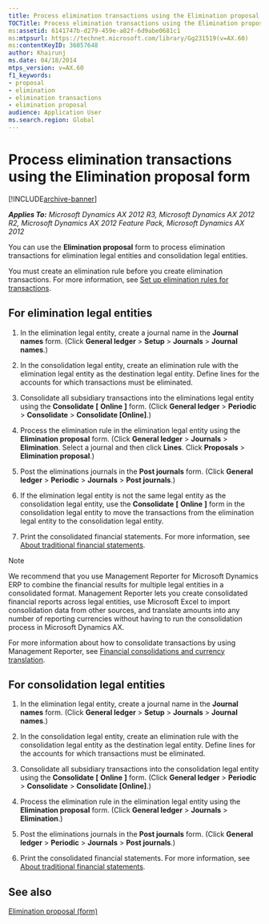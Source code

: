 ```yaml
---
title: Process elimination transactions using the Elimination proposal form
TOCTitle: Process elimination transactions using the Elimination proposal form
ms:assetid: 6141747b-d279-459e-a82f-6d9abe0681c1
ms:mtpsurl: https://technet.microsoft.com/library/Gg231519(v=AX.60)
ms:contentKeyID: 36057648
author: Khairunj
ms.date: 04/18/2014
mtps_version: v=AX.60
f1_keywords:
- proposal
- elimination
- elimination transactions
- elimination proposal
audience: Application User
ms.search.region: Global
---
```


# Process elimination transactions using the Elimination proposal form 


[!INCLUDE[archive-banner](includes/archive-banner.md)]


_**Applies To:** Microsoft Dynamics AX 2012 R3, Microsoft Dynamics AX 2012 R2, Microsoft Dynamics AX 2012 Feature Pack, Microsoft Dynamics AX 2012_

You can use the **Elimination proposal** form to process elimination transactions for elimination legal entities and consolidation legal entities.

You must create an elimination rule before you create elimination transactions. For more information, see [Set up elimination rules for transactions](set-up-elimination-rules-for-transactions.md).

## For elimination legal entities

1.  In the elimination legal entity, create a journal name in the **Journal names** form. (Click **General ledger** \> **Setup** \> **Journals** \> **Journal names**.)

2.  In the consolidation legal entity, create an elimination rule with the elimination legal entity as the destination legal entity. Define lines for the accounts for which transactions must be eliminated.

3.  Consolidate all subsidiary transactions into the eliminations legal entity using the **Consolidate** **\[** **Online** **\]** form. (Click **General ledger** \> **Periodic** \> **Consolidate** \> **Consolidate \[Online\]**.)

4.  Process the elimination rule in the elimination legal entity using the **Elimination proposal** form. (Click **General ledger** \> **Journals** \> **Elimination**. Select a journal and then click **Lines**. Click **Proposals** \> **Elimination proposal**.)

5.  Post the eliminations journals in the **Post journals** form. (Click **General ledger** \> **Periodic** \> **Journals** \> **Post journals**.)

6.  If the elimination legal entity is not the same legal entity as the consolidation legal entity, use the **Consolidate** **\[** **Online** **\]** form in the consolidation legal entity to move the transactions from the elimination legal entity to the consolidation legal entity.

7.  Print the consolidated financial statements. For more information, see [About traditional financial statements](about-traditional-financial-statements.md).


> [!NOTE]
> <P>We recommend that you use Management Reporter for Microsoft Dynamics ERP to combine the financial results for multiple legal entities in a consolidated format. Management Reporter lets you create consolidated financial reports across legal entities, use Microsoft Excel to import consolidation data from other sources, and translate amounts into any number of reporting currencies without having to run the consolidation process in Microsoft Dynamics AX.</P>
> <P>For more information about how to consolidate transactions by using Management Reporter, see <A href="https://go.microsoft.com/fwlink/?linkid=389548">Financial consolidations and currency translation</A>.</P>



## For consolidation legal entities

1.  In the elimination legal entity, create a journal name in the **Journal names** form. (Click **General ledger** \> **Setup** \> **Journals** \> **Journal names**.)

2.  In the consolidation legal entity, create an elimination rule with the consolidation legal entity as the destination legal entity. Define lines for the accounts for which transactions must be eliminated.

3.  Consolidate all subsidiary transactions into the consolidation legal entity using the **Consolidate** **\[** **Online** **\]** form. (Click **General ledger** \> **Periodic** \> **Consolidate** \> **Consolidate \[Online\]**.)

4.  Process the elimination rule in the elimination legal entity using the **Elimination proposal** form. (Click **General ledger** \> **Journals** \> **Elimination**.)

5.  Post the eliminations journals in the **Post journals** form. (Click **General ledger** \> **Periodic** \> **Journals** \> **Post journals**.)

6.  Print the consolidated financial statements. For more information, see [About traditional financial statements](about-traditional-financial-statements.md).

## See also

[Elimination proposal (form)](https://technet.microsoft.com/library/hh227620\(v=ax.60\))

  


